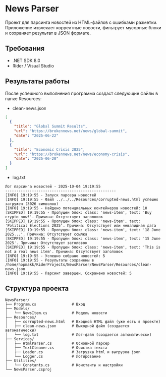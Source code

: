 # News Parser

Проект для парсинга новостей из HTML-файлов с ошибками разметки. Приложение извлекает корректные новости, фильтрует мусорные блоки и сохраняет результат в JSON формате.

## Требования

- .NET SDK 8.0
- Rider / Visual Studio

## Результаты работы

После успешного выполнения программа создаст следующие файлы в папке Resources:

- clean-news.json
```json
[
  {
    "title": "Global Summit Results",
    "url": "https://brokennews.net/news/global-summit",
    "date": "2025-06-22"
  },
  {
    "title": "Economic Crisis 2025",
    "url": "https://brokennews.net/news/economy-crisis",
    "date": "2025-06-20"
  }
]
```

- log.txt
```text
Лог парсинга новостей - 2025-10-04 19:19:55
--------------------------------------------------
[INFO] 19:19:55 - Запуск парсера новостей
[INFO] 19:19:55 - Файл ../../../Resources/corrupted-news.html успешно загружен (3026 символов)
[INFO] 19:19:55 - Найдено потенциальных контейнеров новостей: 10
[SKIPPED] 19:19:55 - Пропущен блок: class: 'news-item', text: 'Buy crypto now!'. Причина: Отсутствует заголовок
[SKIPPED] 19:19:55 - Пропущен блок: class: 'news-item', text: 'Political Elections 2025'. Причина: Отсутствует или невалидная дата
[SKIPPED] 19:19:55 - Пропущен блок: class: 'news-item', text: '18 June 2025...'. Причина: Отсутствует ссылка
[SKIPPED] 19:19:55 - Пропущен блок: class: 'news-item', text: '15 June 2025'. Причина: Отсутствует заголовок
[SKIPPED] 19:19:55 - Пропущен блок: class: 'news-item', text: 'This is not a real news item'. Причина: Отсутствует заголовок
[INFO] 19:19:55 - Успешно собрано новостей: 5
[INFO] 19:19:55 - Результаты сохранены в /home/hopmakk/RiderProjects/NewsParser/NewsParser/Resources/clean-news.json
[INFO] 19:19:55 - Парсинг завершен. Сохранено новостей: 5
```

## Структура проекта
```text
NewsParser/
├── Program.cs                # Вход
├── Models/
│   └── NewsItem.cs           # Модель новости
├── Resources/
│   ├── corrupted-news.html   # Входной HTML файл (уже есть в проекте)
│   ├── clean-news.json       # Выходной файл (создается автоматически)
│   └── log.txt               # Лог-файл (создается автоматически)
├── Services/
│   ├── HtmlParser.cs         # Основной парсер
│   ├── TextCleaner.cs        # Очистка текста
│   ├── Loader.cs             # Загрузка html и выгрузка json
│   └── Logger.cs             # Логирование
├── Utilities/
│   └── Constants.cs          # Константы и настройки
└── NewsParser.csproj         

```
